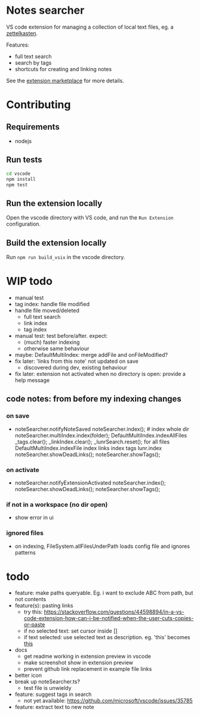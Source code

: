 # Notes searcher

VS code extension for managing a collection of local text files, eg. a
[zettelkasten](https://zettelkasten.de/posts/overview/).

Features:
- full text search
- search by tags
- shortcuts for creating and linking notes

See the [extension marketplace](https://marketplace.visualstudio.com/items?itemName=uozuaho.note-searcher) for more details.


# Contributing

## Requirements

- nodejs


## Run tests

```sh
cd vscode
npm install
npm test
```


## Run the extension locally

Open the vscode directory with VS code, and run the `Run Extension`
configuration.


## Build the extension locally

Run `npm run build_vsix` in the vscode directory.


# WIP todo
- manual test
- tag index: handle file modified
- handle file moved/deleted
    - full text search
    - link index
    - tag index
- manual test: test before/after. expect:
    - (much) faster indexing
    - otherwise same behaviour
- maybe: DefaultMultiIndex: merge addFile and onFileModified?
- fix later: 'links from this note' not updated on save
    - discovered during dev, existing behaviour
- fix later: extension not activated when no directory is open: provide a help
  message
## code notes: from before my indexing changes
### on save
- noteSearcher.notifyNoteSaved
    noteSearcher.index();  # index whole dir
        noteSearcher.multiIndex.index(folder);
            DefaultMultiIndex.indexAllFiles
                _tags.clear();
                _linkIndex.clear();
                _lunrSearch.reset();
                for all files
                    DefaultMultiIndex.indexFile
                        index links
                        index tags
                        lunr.index
    noteSearcher.showDeadLinks();
    noteSearcher.showTags();
### on activate
- noteSearcher.notifyExtensionActivated
    noteSearcher.index();
    noteSearcher.showDeadLinks();
    noteSearcher.showTags();
### if not in a workspace (no dir open)
- show error in ui
### ignored files
- on indexing, FileSystem.allFilesUnderPath loads config file and ignores
  patterns
# todo
- feature: make paths queryable. Eg. i want to exclude ABC from path, but not contents
- feature(s): pasting links
    - try this: https://stackoverflow.com/questions/44598894/in-a-vs-code-extension-how-can-i-be-notified-when-the-user-cuts-copies-or-paste
    - if no selected text: set cursor inside []
    - if text selected: use selected text as description. eg. 'this' becomes [this]()
- docs
    - get readme working in extension preview in vscode
    - make screenshot show in extension preview
    - prevent github link replacement in example file links
- better icon
- break up noteSearcher.ts?
    - test file is unwieldy
- feature: suggest tags in search
    - not yet available: https://github.com/microsoft/vscode/issues/35785
- feature: extract text to new note
